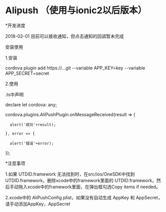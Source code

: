 # Alipush （使用与ionic2以后版本）
*开发进度

2018-02-01 目前可以接收通知，但点击通知的回调暂未完成

安装使用

1.安装

cordova plugin add https://...git --variable APP_KEY=key --variable APP_SECRET=secret


2.使用 

.ts中声明

declare let cordova: any;

cordova.plugins.AliPushPlugin.onMessageReceived(result => {
      
      alert('成功'+result);
    
    }, error => {
      
      alert('错误'+error);

});


*注意事项

1.如果 UTDID.framework 无法找到时，在src/ios/OneSDK中找到 UTDID.framework，删除xcode中的framework里面的 UTDID.framework，然后手动拖入xcode中的framework里面，在弹出框勾选Copy items if needed。

2.xcode中的 AliPushConfig.plist，如果没有自动生成 AppKey 和 AppSecret，请手动添加AppKey，AppSecret
